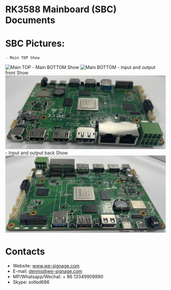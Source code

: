 # RK3588 Mainboard (SBC) Documents

# SBC Pictures:
    - Main TOP Show
![Main TOP](imgs/main_top.jpeg?raw=true)
    - Main BOTTOM Show
![Main BOTTOM](imgs/main_bottom.jpeg?raw=true)
    - Input and output front Show
![Input/Output Front](imgs/input_output_front.jpeg?raw=true)
    - Input and output back Show
![Input/Output Back](imgs/input_output_back.jpeg?raw=true)

# Contacts
- Website: www.we-signage.com
- E-mail: dennis@we-signage.com
- MP/Whatsapp/Wechat: + 86 13349909990
- Skype: solled686
